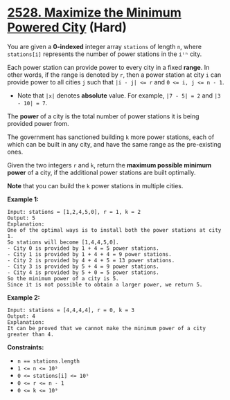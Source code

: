 # [2528. Maximize the Minimum Powered City][link] (Hard)

[link]: https://leetcode.com/problems/maximize-the-minimum-powered-city/

You are given a **0-indexed** integer array `stations` of length `n`, where `stations[i]` represents
the number of power stations in the `iᵗʰ` city.

Each power station can provide power to every city in a fixed **range**. In other words, if the
range is denoted by `r`, then a power station at city `i` can provide power to all cities `j` such
that `|i - j| <= r` and `0 <= i, j <= n - 1`.

- Note that `|x|` denotes **absolute** value. For example, `|7 - 5| = 2` and `|3 - 10| = 7`.

The **power** of a city is the total number of power stations it is being provided power from.

The government has sanctioned building `k` more power stations, each of which can be built in any
city, and have the same range as the pre-existing ones.

Given the two integers `r` and `k`, return the **maximum possible minimum power** of a city, if the
additional power stations are built optimally.

**Note** that you can build the `k` power stations in multiple cities.

**Example 1:**

```
Input: stations = [1,2,4,5,0], r = 1, k = 2
Output: 5
Explanation:
One of the optimal ways is to install both the power stations at city 1.
So stations will become [1,4,4,5,0].
- City 0 is provided by 1 + 4 = 5 power stations.
- City 1 is provided by 1 + 4 + 4 = 9 power stations.
- City 2 is provided by 4 + 4 + 5 = 13 power stations.
- City 3 is provided by 5 + 4 = 9 power stations.
- City 4 is provided by 5 + 0 = 5 power stations.
So the minimum power of a city is 5.
Since it is not possible to obtain a larger power, we return 5.
```

**Example 2:**

```
Input: stations = [4,4,4,4], r = 0, k = 3
Output: 4
Explanation:
It can be proved that we cannot make the minimum power of a city greater than 4.
```

**Constraints:**

- `n == stations.length`
- `1 <= n <= 10⁵`
- `0 <= stations[i] <= 10⁵`
- `0 <= r <= n - 1`
- `0 <= k <= 10⁹`
